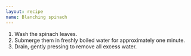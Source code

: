 ```yaml
---
layout: recipe
name: Blanching spinach
---
```


1. Wash the spinach leaves.
1. Submerge them in freshly boiled water for approximately one minute.
1. Drain, gently pressing to remove all excess water.
